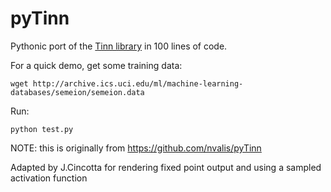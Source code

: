 # pyTinn
Pythonic port of the [Tinn library](https://github.com/glouw/tinn) in 100 lines of code.

For a quick demo, get some training data:

    wget http://archive.ics.uci.edu/ml/machine-learning-databases/semeion/semeion.data

Run:

    python test.py

NOTE: this is originally from https://github.com/nvalis/pyTinn

Adapted by J.Cincotta for rendering fixed point output and using a sampled activation function

